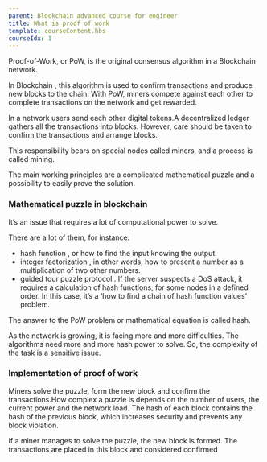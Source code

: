 ```yaml
---
parent: Blockchain advanced course for engineer
title: What is proof of work
template: courseContent.hbs
courseIdx: 1
---
```

Proof-of-Work, or PoW, is the original consensus algorithm in a Blockchain network.

In Blockchain , this algorithm is used to confirm transactions and produce new blocks to the chain. With PoW, miners compete against each other to complete transactions on the network and get rewarded.

In a network users send each other digital tokens.A decentralized ledger gathers all the transactions into blocks. However, care should be taken to confirm the transactions and arrange blocks.

This responsibility bears on special nodes called miners, and a process is called mining.

The main working principles are a complicated mathematical puzzle and a possibility to easily prove the solution.

### Mathematical puzzle in blockchain
It’s an issue that requires a lot of computational power to solve.

There are a lot of them, for instance:
* hash function , or how to find the input knowing the output.
* integer factorization , in other words, how to present a number as a multiplication of two other numbers.
* guided tour puzzle protocol . If the server suspects a DoS attack, it requires a calculation of hash functions, for some nodes in a defined order. In this case, it’s a ‘how to find a chain of hash function values’ problem.

The answer to the PoW problem or mathematical equation is called hash.

As the network is growing, it is facing more and more difficulties. The algorithms need more and more hash power to solve. So, the complexity of the task is a sensitive issue.

### Implementation of proof of work
Miners solve the puzzle, form the new block and confirm the transactions.How complex a puzzle is depends on the number of users, the current power and the network load. The hash of each block contains the hash of the previous block, which increases security and prevents any block violation.

If a miner manages to solve the puzzle, the new block is formed. The transactions are placed in this block and considered confirmed
